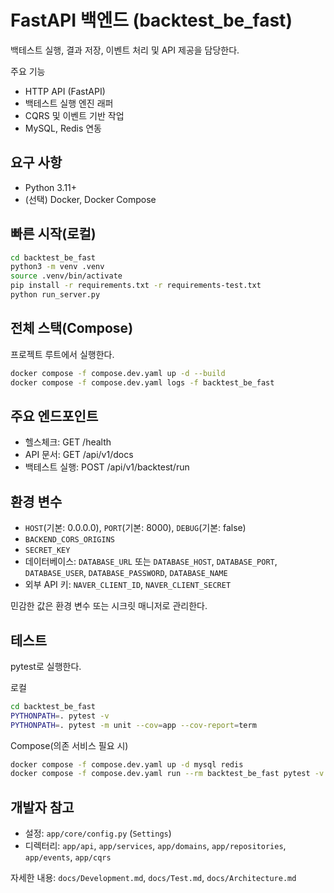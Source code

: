 # FastAPI 백엔드 (backtest_be_fast)

백테스트 실행, 결과 저장, 이벤트 처리 및 API 제공을 담당한다.

주요 기능
- HTTP API (FastAPI)
- 백테스트 실행 엔진 래퍼
- CQRS 및 이벤트 기반 작업
- MySQL, Redis 연동

## 요구 사항
- Python 3.11+
- (선택) Docker, Docker Compose

## 빠른 시작(로컬)
```bash
cd backtest_be_fast
python3 -m venv .venv
source .venv/bin/activate
pip install -r requirements.txt -r requirements-test.txt
python run_server.py
```

## 전체 스택(Compose)
프로젝트 루트에서 실행한다.
```bash
docker compose -f compose.dev.yaml up -d --build
docker compose -f compose.dev.yaml logs -f backtest_be_fast
```

## 주요 엔드포인트
- 헬스체크: GET /health
- API 문서: GET /api/v1/docs
- 백테스트 실행: POST /api/v1/backtest/run

## 환경 변수
- `HOST`(기본: 0.0.0.0), `PORT`(기본: 8000), `DEBUG`(기본: false)
- `BACKEND_CORS_ORIGINS`
- `SECRET_KEY`
- 데이터베이스: `DATABASE_URL` 또는 `DATABASE_HOST`, `DATABASE_PORT`, `DATABASE_USER`, `DATABASE_PASSWORD`, `DATABASE_NAME`
- 외부 API 키: `NAVER_CLIENT_ID`, `NAVER_CLIENT_SECRET`

민감한 값은 환경 변수 또는 시크릿 매니저로 관리한다.

## 테스트
pytest로 실행한다.

로컬
```bash
cd backtest_be_fast
PYTHONPATH=. pytest -v
PYTHONPATH=. pytest -m unit --cov=app --cov-report=term
```

Compose(의존 서비스 필요 시)
```bash
docker compose -f compose.dev.yaml up -d mysql redis
docker compose -f compose.dev.yaml run --rm backtest_be_fast pytest -v
```

## 개발자 참고
- 설정: `app/core/config.py` (`Settings`)
- 디렉터리: `app/api`, `app/services`, `app/domains`, `app/repositories`, `app/events`, `app/cqrs`

자세한 내용: `docs/Development.md`, `docs/Test.md`, `docs/Architecture.md`
